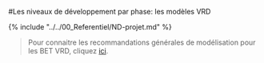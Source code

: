 #Les niveaux de développement par phase: les modèles VRD

{% include "../../00_Referentiel/ND-projet.md" %}

> Pour connaitre les recommandations générales de modélisation pour les BET VRD, cliquez [ici](/02_Modelisation/10_VRD/modelisation-rvt.md ). 

